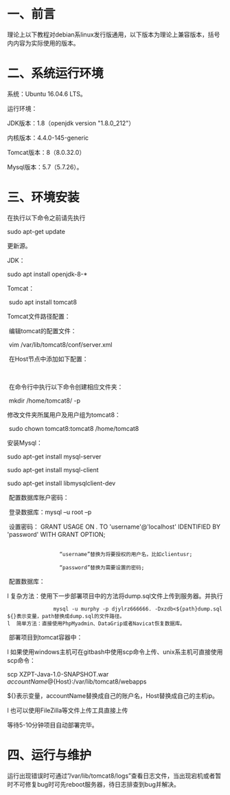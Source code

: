# 一、前言

理论上以下教程对debian系linux发行版通用，以下版本为理论上兼容版本，括号内内容为实际使用的版本。

# 二、系统运行环境

系统：Ubuntu 16.04.6 LTS。

运行环境：

JDK版本：1.8（openjdk version "1.8.0_212"）

内核版本：4.4.0-145-generic

Tomcat版本：8（8.0.32.0）

Mysql版本：5.7（5.7.26）。

# 三、环境安装

在执行以下命令之前请先执行

sudo apt-get update

更新源。

JDK：

sudo apt install openjdk-8-*

Tomcat：

​    sudo apt install tomcat8

Tomcat文件路径配置：

​    编辑tomcat的配置文件：

​        vim /var/lib/tomcat8/conf/server.xml

​    在Host节点中添加如下配置：

​        <Context path="/XZPT-Java-1.0-SNAPSHOT/file" docBase="/home/tomcat8"/>

​    在命令行中执行以下命令创建相应文件夹：

​       mkdir /home/tomcat8/ -p

修改文件夹所属用户及用户组为tomcat8：

​    sudo chown tomcat8:tomcat8 /home/tomcat8

安装Mysql：

sudo apt-get install mysql-server

sudo apt-get install mysql-client

sudo apt-get install libmysqlclient-dev 

​    配置数据库账户密码：

​       登录数据库：mysql –u root –p

​       设置密码： GRANT USAGE ON *.* TO 'username'@'localhost' IDENTIFIED BY 'password' WITH GRANT OPTION;
```     
                
                 “username”替换为将要授权的用户名，比如clientusr;
                
                 “password”替换为需要设置的密码;
```
​    配置数据库：

l  复杂方法：使用下一步部署项目中的方法将dump.sql文件上传到服务器。并执行

```
               mysql -u murphy -p djylrz666666. -Dxzdb<${path}dump.sql
${}表示变量，path替换成dump.sql的文件路径。
l  简单方法：直接使用PhpMyadmin、DataGrip或者Navicat恢复数据库。
```

 

​    部署项目到tomcat容器中：

l  如果使用windows主机可在gitbash中使用scp命令上传、unix系主机可直接使用scp命令：

scp XZPT-Java-1.0-SNAPSHOT.war ${accountName}@${Host}:/var/lib/tomcat8/webapps

​           ${}表示变量，accountName替换成自己的账户名，Host替换成自己的主机ip。

l  也可以使用FileZilla等文件上传工具直接上传

等待5-10分钟项目自动部署完毕。

# 四、运行与维护

运行出现错误时可通过”/var/lib/tomcat8/logs”查看日志文件，当出现宕机或者暂时不可修复bug时可先reboot服务器，待日志排查到bug并解决。

 